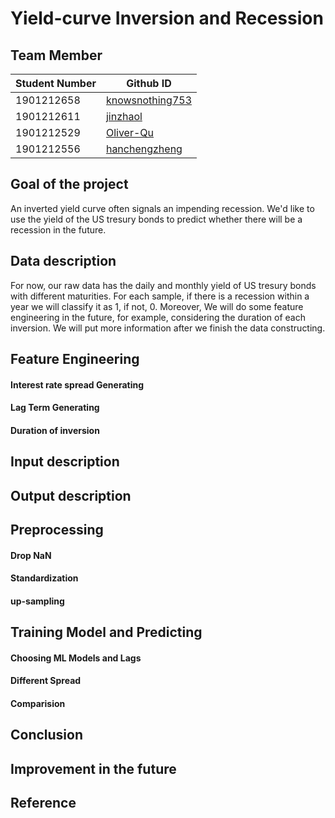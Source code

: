 # Yield-curve Inversion and Recession
## Team Member
Student Number | Github ID
------------ | -------------
1901212658 | [knowsnothing753](https://github.com/knowsnothing753)
1901212611 | [jinzhaol](https://github.com/jinzhaol)
1901212529 | [Oliver-Qu](https://github.com/Oliver-Qu)
1901212556 | [hanchengzheng](https://github.com/hanchengzheng)
## Goal of the project
An inverted yield curve often signals an impending recession. We'd like to use the yield of the US tresury bonds to predict whether there will be a recession in the future.
## Data description
For now, our raw data has the daily and monthly yield of US tresury bonds with different maturities. For each sample, if there is a recession within a year we will classify it as 1, if not, 0. Moreover, We will do some feature engineering in the future, for example, considering the duration of each inversion. We will put more information after we finish the data constructing.
## Feature Engineering
#### Interest rate spread Generating

#### Lag Term Generating

#### Duration of inversion

## Input description
## Output description

## Preprocessing
#### Drop NaN
#### Standardization
#### up-sampling 

## Training Model and Predicting
#### Choosing ML Models and Lags

#### Different Spread
#### Comparision


## Conclusion

## Improvement in the future

## Reference
